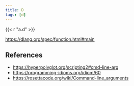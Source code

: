 ```yaml
---
title: D
tags: [d]
---
```


{{< r "a.d" >}}

<https://dlang.org/spec/function.html#main>

## References

- <https://hyperpolyglot.org/scripting2#cmd-line-arg>
- <https://programming-idioms.org/idiom/60>
- <https://rosettacode.org/wiki/Command-line_arguments>
